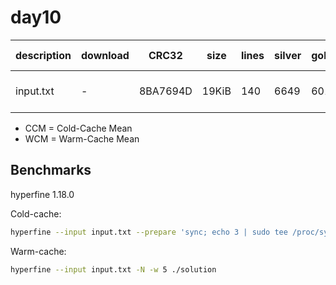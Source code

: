 # day10

| description | download | CRC32    | size  | lines | silver | gold | CCM [ms]     | WCM [ms]     |
| ----------- | -------- | -------- | ----- | ----- | ------ | ---- | ------------ | ------------ |
| input.txt   | -        | 8BA7694D | 19KiB | 140   | 6649   | 601  | 43.64 ± 0.61 | 37.88 ± 0.21 |

- CCM = Cold-Cache Mean
- WCM = Warm-Cache Mean

## Benchmarks

hyperfine 1.18.0

Cold-cache:

```bash
hyperfine --input input.txt --prepare 'sync; echo 3 | sudo tee /proc/sys/vm/drop_caches' ./solution
```

Warm-cache:

```bash
hyperfine --input input.txt -N -w 5 ./solution
```
